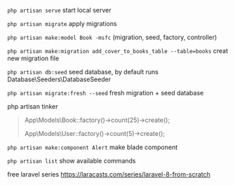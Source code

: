 `php artisan serve` start local server

`php artisan migrate` apply migrations

`php artisan make:model Book -msfc` (migration, seed, factory, controller)

`php artisan make:migration add_cover_to_books_table --table=books` creat new migration file

`php artisan db:seed` seed database, by default runs Database\Seeders\DatabaseSeeder

`php artisan migrate:fresh --seed` fresh migration + seed database

php artisan tinker
> App\Models\Book::factory()->count(25)->create();
>
> App\Models\User::factory()->count(5)->create();


`php artisan make:component Alert` make blade component

`php artisan list` show available commands

free laravel series https://laracasts.com/series/laravel-8-from-scratch

